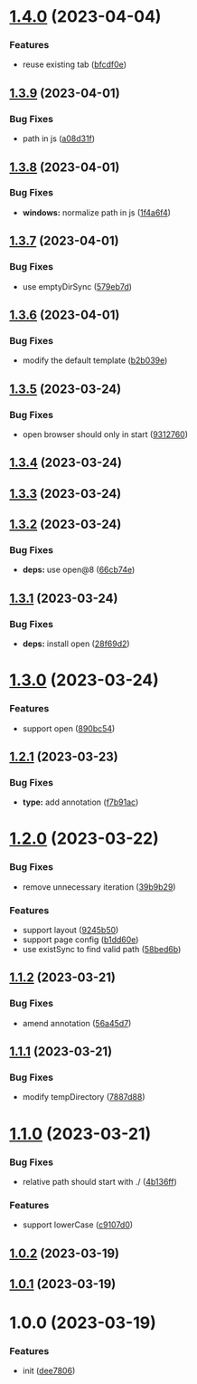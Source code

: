 

# [1.4.0](https://github.com/dingff/mpa-rspack-plugin/compare/1.3.9...1.4.0) (2023-04-04)


### Features

* reuse existing tab ([bfcdf0e](https://github.com/dingff/mpa-rspack-plugin/commit/bfcdf0e56842f1ae4120f979359b02a3978ded6c))

## [1.3.9](https://github.com/dingff/mpa-rspack-plugin/compare/1.3.8...1.3.9) (2023-04-01)


### Bug Fixes

* path in js ([a08d31f](https://github.com/dingff/mpa-rspack-plugin/commit/a08d31ff0a2b6be50bfd379222b091f75830bfb8))

## [1.3.8](https://github.com/dingff/mpa-rspack-plugin/compare/1.3.7...1.3.8) (2023-04-01)


### Bug Fixes

* **windows:** normalize path in js ([1f4a6f4](https://github.com/dingff/mpa-rspack-plugin/commit/1f4a6f4e7bee8cac71fd91dcff2538c91fda7b23))

## [1.3.7](https://github.com/dingff/mpa-rspack-plugin/compare/1.3.6...1.3.7) (2023-04-01)


### Bug Fixes

* use emptyDirSync ([579eb7d](https://github.com/dingff/mpa-rspack-plugin/commit/579eb7dd822b0dc88d18b4adcfabb3f7d0a05489))

## [1.3.6](https://github.com/dingff/mpa-rspack-plugin/compare/1.3.5...1.3.6) (2023-04-01)


### Bug Fixes

* modify the default template ([b2b039e](https://github.com/dingff/mpa-rspack-plugin/commit/b2b039e53e37c35619c0015707bdb460ebb398ec))

## [1.3.5](https://github.com/dingff/mpa-rspack-plugin/compare/1.3.4...1.3.5) (2023-03-24)


### Bug Fixes

* open browser should only in start ([9312760](https://github.com/dingff/mpa-rspack-plugin/commit/931276049eceb11f5fe07674b5e0cd0ebe3be43a))

## [1.3.4](https://github.com/dingff/mpa-rspack-plugin/compare/1.3.3...1.3.4) (2023-03-24)

## [1.3.3](https://github.com/dingff/mpa-rspack-plugin/compare/1.3.2...1.3.3) (2023-03-24)

## [1.3.2](https://github.com/dingff/mpa-rspack-plugin/compare/1.3.1...1.3.2) (2023-03-24)


### Bug Fixes

* **deps:** use open@8 ([66cb74e](https://github.com/dingff/mpa-rspack-plugin/commit/66cb74e176aa9694f89ef74774d92cc7764016bc))

## [1.3.1](https://github.com/dingff/mpa-rspack-plugin/compare/1.3.0...1.3.1) (2023-03-24)


### Bug Fixes

* **deps:** install open ([28f69d2](https://github.com/dingff/mpa-rspack-plugin/commit/28f69d219aeb7fa91275d9f795ed1e88e4ac572c))

# [1.3.0](https://github.com/dingff/mpa-rspack-plugin/compare/1.2.1...1.3.0) (2023-03-24)


### Features

* support open ([890bc54](https://github.com/dingff/mpa-rspack-plugin/commit/890bc545d36dfc3b9deac24be5483bc2046c1396))

## [1.2.1](https://github.com/dingff/mpa-rspack-plugin/compare/1.2.0...1.2.1) (2023-03-23)


### Bug Fixes

* **type:** add annotation ([f7b91ac](https://github.com/dingff/mpa-rspack-plugin/commit/f7b91acf634d2d1e0a9561d19a08c8c02b0f459b))

# [1.2.0](https://github.com/dingff/mpa-rspack-plugin/compare/1.1.2...1.2.0) (2023-03-22)


### Bug Fixes

* remove unnecessary iteration ([39b9b29](https://github.com/dingff/mpa-rspack-plugin/commit/39b9b291f6f25991cbddeb12fb210534fca1b7c6))


### Features

* support layout ([9245b50](https://github.com/dingff/mpa-rspack-plugin/commit/9245b5096d0acf8cba42a83c8d0efa960e7a19c1))
* support page config ([b1dd60e](https://github.com/dingff/mpa-rspack-plugin/commit/b1dd60ef29e97d8c37adef3f11ec28df3294247f))
* use existSync to find valid path ([58bed6b](https://github.com/dingff/mpa-rspack-plugin/commit/58bed6b7f58cff63e234c7f58163486a34a85110))

## [1.1.2](https://github.com/dingff/mpa-rspack-plugin/compare/1.1.1...1.1.2) (2023-03-21)


### Bug Fixes

* amend annotation ([56a45d7](https://github.com/dingff/mpa-rspack-plugin/commit/56a45d737b9b33cc7c317114546e6174639c54ac))

## [1.1.1](https://github.com/dingff/mpa-rspack-plugin/compare/1.1.0...1.1.1) (2023-03-21)


### Bug Fixes

* modify tempDirectory ([7887d88](https://github.com/dingff/mpa-rspack-plugin/commit/7887d884263acc74c5b56d28feddd83093af4657))

# [1.1.0](https://github.com/dingff/mpa-rspack-plugin/compare/1.0.2...1.1.0) (2023-03-21)


### Bug Fixes

* relative path should start with ./ ([4b136ff](https://github.com/dingff/mpa-rspack-plugin/commit/4b136ff3fc8efeec8a2384e28ea762e63c8bc8d1))


### Features

* support lowerCase ([c9107d0](https://github.com/dingff/mpa-rspack-plugin/commit/c9107d095e9a804ca803ea0eec2eb7da7da29cc0))

## [1.0.2](https://github.com/dingff/mpa-rspack-plugin/compare/1.0.1...1.0.2) (2023-03-19)

## [1.0.1](https://github.com/dingff/mpa-rspack-plugin/compare/1.0.0...1.0.1) (2023-03-19)

# 1.0.0 (2023-03-19)


### Features

* init ([dee7806](https://github.com/dingff/mpa-rspack-plugin/commit/dee780630d28255338c9061082341e29889f9e09))